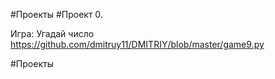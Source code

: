 
#Проекты
#Проект 0.     

Игра: Угадай число https://github.com/dmitruy11/DMITRIY/blob/master/game9.py


#Проекты
